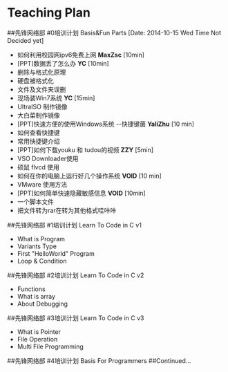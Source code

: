 Teaching Plan
====
##先锋网络部 #0培训计划  Basis&Fun Parts [Date: 2014-10-15 Wed Time Not Decided yet]
- 如何利用校园网ipv6免费上网   __MaxZsc__ [10min]
- [PPT]数据丢了怎么办    __YC__ [10min]
 - 删除与格式化原理 
 - 硬盘被格式化
 - 文件及文件夹误删
- 现场装Win7系统    __YC__ [15min]
 - UltraISO 制作镜像
 - 大白菜制作镜像
- [PPT]快速方便的使用Windows系统 --快捷键菌  __YaliZhu__ [10 min]
 - 如何查看快捷键
 - 常用快捷键介绍
- [PPT]如何下载youku 和 tudou的视频  __ZZY__ [5min]
 - VSO Downloader使用
 - 硕鼠 flvcd 使用
- 如何在你的电脑上运行好几个操作系统    __VOID__ [10 min]
 - VMware 使用方法
- [PPT]如何简单快速隐藏敏感信息      __VOID__ [10min]
 - 一个脚本文件
 - 把文件转为rar在转为其他格式哇咔咔

##先锋网络部 #1培训计划   Learn To Code in C v1
- What is Program
- Variants Type
- First "HelloWorld" Program 
- Loop & Condition
 
##先锋网络部 #2培训计划   Learn To Code in C v2
- Functions
- What is array
- About Debugging

##先锋网络部 #3培训计划   Learn To Code in C v3
- What is Pointer
- File Operation
- Multi File Programming

##先锋网络部 #4培训计划   Basis For Programmers
##Continued...
